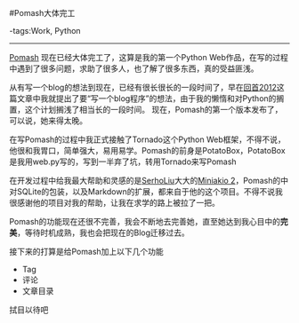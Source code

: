 #Pomash大体完工

-tags:Work, Python

----

[Pomash](https://github.com/JmPotato/Pomash) 现在已经大体完工了，这算是我的第一个Python Web作品，在写的过程中遇到了很多问题，求助了很多人，也了解了很多东西，真的受益匪浅。

从有写一个blog的想法到现在，已经有很长很长的一段时间了，早在[回首2012](http://ipotato.me/2012-Review/)这篇文章中我就提出了要“写一个blog程序”的想法，由于我的懒惰和对Python的搁置，这个计划搁浅了相当长的一段时间。
现在，Pomash的第一个版本发布了，可以说，她来得太晚。

在写Pomash的过程中我正式接触了Tornado这个Python Web框架，不得不说，他很和我胃口，简单强大，易用易学。Pomash的前身是PotatoBox，PotatoBox是我用web.py写的，写到一半弃了坑，转用Tornado来写Pomash

在开发过程中给我最大帮助和灵感的是[SerhoLiu](http://SerhoLiu.com)大大的[Miniakio 2](https://github.com/SerhoLiu/serholiu.com)，Pomash的中对SQLite的包装，以及Markdown的扩展，都来自于他的这个项目。不得不说我很感谢他的项目对我的帮助，让我在求学的路上被拉了一把。

Pomash的功能现在还很不完善，我会不断地去完善她，直至她达到我心目中的**完美**，等待时机成熟，我也会把现在的Blog迁移过去。

接下来的打算是给Pomash加上以下几个功能

* Tag
* 评论
* 文章目录

拭目以待吧